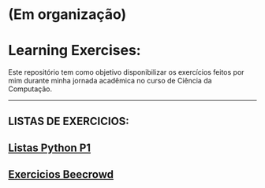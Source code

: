 
# (Em organização)

# Learning Exercises:

Este repositório tem como objetivo disponibilizar os exercícios feitos por mim durante minha jornada acadêmica no curso de Ciência da Computação.

---
## LISTAS DE EXERCICIOS:
## [Listas Python P1](https://github.com/leonardo-istamilo/learning-exercises/blob/main/Exercicios/Python_Periodo1/README.md#exercicios-python-p1)
## [Exercicios Beecrowd](https://github.com/leonardo-istamilo/learning-exercises/blob/main/Exercicios/Beecrowd/README.md)
